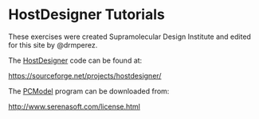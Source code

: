 # HostDesigner Tutorials

These exercises were created Supramolecular Design Institute and edited for this site by @drmperez. 

The [HostDesigner](https://sourceforge.net/projects/hostdesigner/) code can be found at:

https://sourceforge.net/projects/hostdesigner/

The [PCModel](http://www.serenasoft.com/license.html) program can be downloaded from:

http://www.serenasoft.com/license.html

